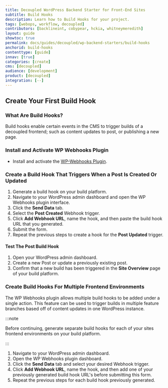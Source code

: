 ```yaml
---
title: Decoupled WordPress Backend Starter for Front-End Sites
subtitle: Build Hooks
description: Learn how to Build Hooks for your project.
tags: [webops, workflow, decoupled]
contributors: [backlineint, cobypear, hckia, whitneymeredith]
layout: guide
showtoc: true
permalink: docs/guides/decoupled/wp-backend-starters/build-hooks
anchorid: build-hooks
contenttype: [guide]
innav: [true]
categories: [create]
cms: [decoupled]
audience: [development]
product: [decoupled]
integration: [--]
---
```


## Create Your First Build Hook

### What Are Build Hooks?

Build hooks enable certain events in the CMS to trigger builds of a decoupled
frontend; such as content updates to post, or publishing a new page.

### Install and Activate WP Webhooks Plugin

- Install and activate the
  [WP-Webhooks Plugin](https://wordpress.org/plugins/wp-webhooks/).

### Create a Build Hook That Triggers When a Post Is Created Or Updated

1. Generate a build hook on your build platform.
1. Navigate to your WordPress admin dashboard and open the WP Webhooks plugin interface.
1. Click the **Send Data** tab.
1. Select the **Post Created** Webhook trigger.
1. Click **Add Webhook URL**, name the hook, and then paste the build hook URL that you generated.
1. Submit the form.
1. Repeat the previous steps to create a hook for the **Post Updated**
   trigger.

#### Test The Post Build Hook

1. Open your WordPress admin dashboard.
1. Create a new Post or update a previously existing post.
1. Confirm that a new build has been triggered in the **Site Overview** page of your build platform.

### Create Build Hooks For Multiple Frontend Environments

The WP Webhooks plugin allows multiple build hooks to be added under a single
action. This feature can be used to trigger builds in multiple feature branches based off of content updates in one WordPress instance.

:::note

Before continuing, generate separate build hooks for each of your sites frontend environments on your build platform.

:::

1. Navigate to your WordPress admin dashboard.
1. Open the WP Webhooks plugin dashboard.
1. Click the **Send Data** tab and select your desired Webhook trigger.
1. Click **Add Webhook URL**, name the hook, and then add one of your previously generated build hook URL's before submitting this form.
1. Repeat the previous steps for each build hook previously generated.
